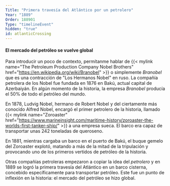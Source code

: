 ```yaml
---
Title: "Primera travesía del Atlántico por un petrolero"
Year: "1889"
Order: 188901
Type: "timelineEvent"
hidden: "true"
id: atlanticCrossing
---
```


#### El mercado del petróleo se vuelve global

Para introducir un poco de contexto, permítanme hablar de {{< mylink name="The Petroleum Production Company Nobel Brothers" href="https://en.wikipedia.org/wiki/Branobel" >}} o simplemente _Branobel_ que es una contracción de "Los Hermanos Nobel" en ruso. La compañía petrolera de los Nobel fue fundada en 1876 en Bakú, actual capital de Azerbaiyán. En algún momento de la historia, la empresa _Branobel_ producía el 50% de todo el petróleo del mundo.

En 1878, Ludvig Nobel, hermano de Robert Nobel y del ciertamente más conocido Alfred Nobel, encargó el primer petrolero de la historia, llamado {{< mylink name="Zoroaster" href="https://www.marineinsight.com/maritime-history/zoroaster-the-worlds-first-tanker-ship/"  >}} a una empresa sueca. El barco era capaz de transportar unas 242 toneladas de queroseno.

En 1881, mientras cargaba un barco en el puerto de Bakú, el buque gemelo del Zoroaster explotó, matando a más de la mitad de la tripulación y provocando uno de los primeros vertidos de petróleo de la historia.

Otras compañías petroleras empezaron a copiar la idea del _petrolero_ y en 1889 se logró la primera travesía del Atlántico en un barco cisterna, concebido específicamente para transportar petróleo. Este fue un punto de inflexión en la historia: el mercado del petróleo se hizo global.